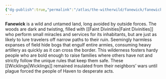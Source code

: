 ```yaml
---
{"dg-publish":true,"permalink":"/atlas/the-witherwild/fanewick/fanewick/"}
---
```


**Fanewick** is a wild and untamed land, long avoided by outside forces. The woods are dark and twisting, filled with [[Faint Divinities\|Faint Divinities]] who perform small miracles and services for its
inhabitants, but are just as likely to lure travelers off narrow paths to their ruin. Seemingly harmless expanses of field hide bogs that engulf entire armies, consuming heavy artillery as quickly as it can cross the border. This wilderness fosters hardy people who are bold enough to raise families where others have not and strictly follow the unique rules that keep them safe. These [[Wicklings\|Wicklings]] remained insulated from their neighbors’ wars until plague forced the people of Haven to desperate acts.